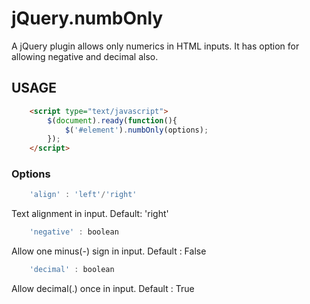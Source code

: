 jQuery.numbOnly
==================

A jQuery plugin allows only numerics in HTML inputs. It has option for allowing negative and decimal also.

USAGE
-----
```html
    <script type="text/javascript">
        $(document).ready(function(){
            $('#element').numbOnly(options);
        });
    </script>
```

### Options

```javascript
    'align' : 'left'/'right'
```
Text alignment in input. Default: 'right'

```javascript
    'negative' : boolean
```
Allow one minus(-) sign in input. Default : False

```javascript
    'decimal' : boolean
```
Allow decimal(.) once in input. Default : True
